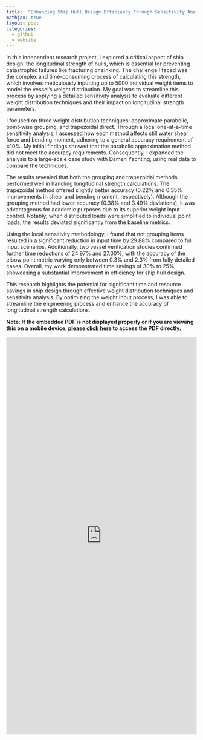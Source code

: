 ```yaml
---
title:  "Enhancing Ship Hull Design Efficiency Through Sensitivity Analysis"
mathjax: true
layout: post
categories: 
  = github
  - website
---
```


In this independent research project, I explored a critical aspect of ship design: the longitudinal strength of hulls, which is essential for preventing catastrophic failures like fracturing or sinking. The challenge I faced was the complex and time-consuming process of calculating this strength, which involves meticulously inputting up to 5000 individual weight items to model the vessel’s weight distribution. My goal was to streamline this process by applying a detailed sensitivity analysis to evaluate different weight distribution techniques and their impact on longitudinal strength parameters.

I focused on three weight distribution techniques: approximate parabolic, point-wise grouping, and trapezoidal direct. Through a local one-at-a-time sensitivity analysis, I assessed how each method affects still water shear force and bending moment, adhering to a general accuracy requirement of ±10%. My initial findings showed that the parabolic approximation method did not meet the accuracy requirements. Consequently, I expanded the analysis to a large-scale case study with Damen Yachting, using real data to compare the techniques.

The results revealed that both the grouping and trapezoidal methods performed well in handling longitudinal strength calculations. The trapezoidal method offered slightly better accuracy (0.22% and 0.35% improvements in shear and bending moment, respectively). Although the grouping method had lower accuracy (0.38% and 3.49% deviations), it was advantageous for academic purposes due to its superior weight input control. Notably, when distributed loads were simplified to individual point loads, the results deviated significantly from the baseline metrics.

Using the local sensitivity methodology, I found that not grouping items resulted in a significant reduction in input time by 29.88% compared to full input scenarios. Additionally, two vessel verification studies confirmed further time reductions of 24.97% and 27.00%, with the accuracy of the elbow point metric varying only between 0.3% and 2.3% from fully detailed cases. Overall, my work demonstrated time savings of 30% to 25%, showcasing a substantial improvement in efficiency for ship hull design.

This research highlights the potential for significant time and resource savings in ship design through effective weight distribution techniques and sensitivity analysis. By optimizing the weight input process, I was able to streamline the engineering process and enhance the accuracy of longitudinal strength calculations.

**Note: If the embedded PDF is not displayed properly or if you are viewing this on a mobile device, <a href="https://kodendaal.github.io/assets/project_independent.pdf" target="_blank">please click here</a> to access the PDF directly.**

<iframe src="https://kodendaal.github.io/assets/project_independent.pdf" type="application/pdf" style="overflow: false; -webkit-overflow-scrolling: touch; border: none;" scrolling="yes" width="100%" height="1050"> </iframe>

